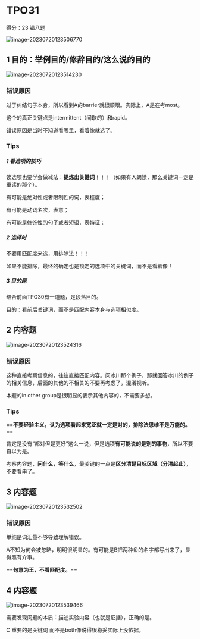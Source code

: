 # TPO31

得分：23  错八题

![image-20230720123506770](https://cdn.jsdelivr.net/gh/Zhu-Shatong/cloudimg/img/image-20230720123506770.png)



## 1 目的：举例目的/修辞目的/这么说的目的

![image-20230720123514230](https://cdn.jsdelivr.net/gh/Zhu-Shatong/cloudimg/img/image-20230720123514230.png)

### 错误原因

过于纠结句子本身，所以看到A的barrier就很顺眼。实际上，A是在考most。

这个的真正关键点是intermittent（间歇的）和rapid。

错误原因是当时不知道看哪里，看着像就选了。

### Tips

##### 1 看选项的技巧

读选项也要学会做减法：**提炼出关键词**！！！（如果有人朗读，那么关键词一定是重读的那个）。

有可能是绝对性或者限制性的词，表程度；

有可能是动词名次，表意；

有可能是修饰性的句子或者短语，表特征；

##### 2 选择时

不要用匹配度来选，用排除法！！！

如果不能排除，最终的确定也是锁定的选项中的关键词，而不是看着像！

##### 3 目的题

结合前面TPO30有一道题，是段落目的。

目的：看前后关键词，而不是匹配内容本身与选项相似度。





## 2 内容题

![image-20230720123524316](https://cdn.jsdelivr.net/gh/Zhu-Shatong/cloudimg/img/image-20230720123524316.png)

### 错误原因

这种直接考察信息的，往往直接匹配内容。问冰川那个例子，那就回答冰川的例子的相关信息，后面的其他的不相关的不要再考虑了，混淆视听。

本题的in other group是很明显的表示其他内容的，不需要多想。

### Tips

==**不要经验主义，认为选项看起来宽泛就一定是对的，排除法思维不是万能的。**==

肯定是没有“都对但是更好”这么一说，但是选项**有可能说的是别的事物**，所以不要自以为是。

考察内容题，**问什么，答什么**，最关键的一点是**区分清楚目标区域（分清起止）**，不要看串了。



## 3 内容题

![image-20230720123532502](https://cdn.jsdelivr.net/gh/Zhu-Shatong/cloudimg/img/image-20230720123532502.png)

### 错误原因

单纯是词汇量不够导致理解错误。

A不知为何会被忽略，明明很明显的。有可能是B把两种鱼的名字都写出来了，显得煞有介事。

==**句意为王，不看匹配度。**==



## 4 内容题

![image-20230720123539466](https://cdn.jsdelivr.net/gh/Zhu-Shatong/cloudimg/img/image-20230720123539466.png)

需要发现问题的本质：描述实验内容（也就是证据），正确的是。

C 重要的是关键词 而不是both像说得很稳妥实际上没依据。
